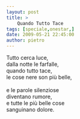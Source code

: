 ```yaml
---
layout: post
title: >
    Quando Tutto Tace
tags: [speciale,onestar,]
date: 2009-05-21 22:45:00
author: pietro
---
```

Tutto cerca luce,<br/>dalla notte le farfalle,<br/>quando tutto tace,<br/>le cose nere son più belle,<br/><br/>e le parole silenziose<br/>diventano rumore,<br/>e tutte le più belle cose<br/>sanguinano dolore.
